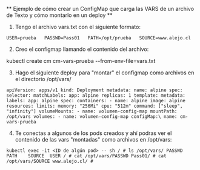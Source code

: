 ** Ejemplo de cómo crear un ConfigMap que carga las VARS de un archivo de Texto y cómo montarlo en un deploy ** 

1. Tengo el archivo vars.txt con el siguiente formato:

`USER=prueba  
PASSWD=Pass01  
PATH=/opt/prueba  
SOURCE=www.alejo.cl`  

2. Creo el configmap llamando el contenido del archivo:

kubectl create cm cm-vars-prueba --from-env-file=vars.txt

3. Hago el siguiente deploy para "montar" el configmap como archivos en el directorio
   /opt/vars/

`apiVersion: apps/v1
kind: Deployment
metadata:
  name: alpine
spec:
  selector:
    matchLabels:
      app: alpine
  replicas: 1
  template:
    metadata:
      labels:
        app: alpine
    spec:
      containers:
      - name: alpine
        image: alpine
        resources:
          limits:
            memory: "256Mi"
            cpu: "512m"
        command: ["sleep", "infinity"]
        volumeMounts:
        - name: volumen-config-map
          mountPath: /opt/vars
      volumes:
        - name: volumen-config-map
          configMap:\
            name: cm-vars-prueba`

4. Te conectas a algunos de los pods creados y ahí podras ver el contenido de las vars "montadas" como archivos en /opt/vars:

`kubectl exec -it <ID de algún pod> -- sh
/ # ls /opt/vars/
PASSWD  PATH    SOURCE  USER
/ # cat /opt/vars/PASSWD
Pass01/ # cat /opt/vars/SOURCE
www.alejo.cl/ # `